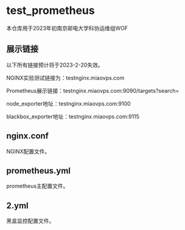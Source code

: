 # test_prometheus
本仓库用于2023年初南京邮电大学科协运维组WOF

## 展示链接

以下所有链接预计将于2023-2-20失效。

NGINX实验测试链接为：testnginx.miaovps.com

Prometheus展示链接：testnginx.miaovps.com:9090/targets?search=

node_exporter地址：testnginx.miaovps.com:9100

blackbox_exporter地址：testnginx.miaovps.com:9115

## nginx.conf

NGINX配置文件。

## prometheus.yml

prometheus主配置文件。

## 2.yml

黑盒监控配置文件。
